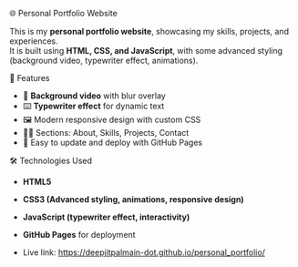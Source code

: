 🌐 Personal Portfolio Website

This is my **personal portfolio website**, showcasing my skills, projects, and experiences.  
It is built using **HTML, CSS, and JavaScript**, with some advanced styling (background video, typewriter effect, animations).

 🚀 Features
- 🎥 **Background video** with blur overlay
- ⌨️ **Typewriter effect** for dynamic text
- 🖼️ Modern responsive design with custom CSS
- 🧑‍💻 Sections: About, Skills, Projects, Contact
- 🔗 Easy to update and deploy with GitHub Pages

 🛠️ Technologies Used
- **HTML5**
- **CSS3 (Advanced styling, animations, responsive design)**
- **JavaScript (typewriter effect, interactivity)**
- **GitHub Pages** for deployment

- Live link: https://deepjitpalmain-dot.github.io/personal_portfolio/


